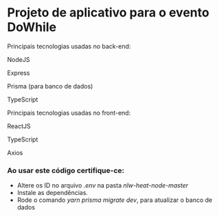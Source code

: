 # Projeto de aplicativo para o evento DoWhile

Principais tecnologias usadas no back-end:


NodeJS


Express


Prisma (para banco de dados)


TypeScript

Principais tecnologias usadas no front-end:


ReactJS


TypeScript


Axios

### Ao usar este código certifique-ce:
- Altere os ID no arquivo _.env_ na pasta _nlw-heat-node-master_
- Instale as dependências.
- Rode o comando _yarn prisma migrate dev_, para atualizar o banco de dados  


